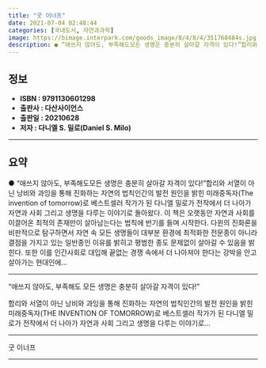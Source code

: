 ```yaml
---
title: "굿 이너프"
date: 2021-07-04 02:48:44
categories: [국내도서, 자연과과학]
image: https://bimage.interpark.com/goods_image/8/4/8/4/351768484s.jpg
description: ● “애쓰지 않아도, 부족해도모든 생명은 충분히 살아갈 자격이 있다!”합리와 서열이 아닌 낭비와 과잉을 통해 진화하는 자연의 법칙인간의 발전 원인을 밝힌 미래중독자(The invention of tomorrow)로 베스트셀러 작가가 된 다니엘 밀로가 전작에서 더 나아가 자연과 사회 그
---
```


## **정보**

- **ISBN : 9791130601298**
- **출판사 : 다산사이언스**
- **출판일 : 20210628**
- **저자 : 다니엘 S. 밀로(Daniel S. Milo)**

------



## **요약**

●  “애쓰지 않아도, 부족해도모든 생명은 충분히 살아갈 자격이 있다!”합리와 서열이 아닌 낭비와 과잉을 통해 진화하는 자연의 법칙인간의 발전 원인을 밝힌 미래중독자(The invention of tomorrow)로 베스트셀러 작가가 된 다니엘 밀로가 전작에서 더 나아가 자연과 사회 그리고 생명을 다루는 이야기로 돌아왔다. 이 책은 오랫동안 자연과 사회를 이끌어온 최적의 존재만이 살아남는다는 법칙에 반기를 들며 시작한다. 다윈의 진화론을 비판적으로 탐구하면서 자연 속 모든 생명들이 대부분 환경에 최적화한 전문종이 아니라 결점을 가지고 있는 일반종인 이유를 밝히고 평범한 종도 문제없이 살아갈 수 있음을 밝힌다. 또한 이를 인간사회로 대입해 끝없는 경쟁 속에서 더 나아져야 한다는 강박을 안고 살아가는 현대인에...

------

“애쓰지 않아도, 부족해도
모든 생명은 충분히 살아갈 자격이 있다!”

합리와 서열이 아닌 낭비와 과잉을 통해 진화하는 자연의 법칙인간의 발전 원인을 밝힌 미래중독자(THE INVENTION OF TOMORROW)로 베스트셀러 작가가 된 다니엘 밀로가 전작에서 더 나아가 자연과 사회 그리고 생명을 다루는 이야기로... 

------


굿 이너프 

------


